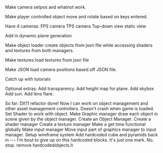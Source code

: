 Make camera setpos and whatnot work.

Make player controlled object move and rotate based on keys entered.

Have 4 cameras:
FPS camera
TPS camera
Top-down view
static view


Add in dynamic plane generation


Make object loader create objects from json file while accessing shaders and textures from both managers.

Make textures load textures from json file



Make JSON load camera positions based off JSON file.

Catch up with tutorials


Optional extras:
Add transparency.
Add height map for plane.
Add skybox
Add sun.
Add lens flare.

So far:
DX11 refactor done! Now I can work on object management and other asset management controllers.
Doesn't crash when game is loaded.
Set Shader to work with object.
Make Graphic manager draw each object in scene given by the object manager.
Create an Object Manager.
Create a shader manager
Create a texture manager
Make a get time functional globally
Make input manager
Move input part of graphics manager to input manager.
Setup wireframe system
Add hardcoded cube and pyramids back in --- I'm bout to give up on this hardcoded blocks. It's just one mark. No. stop.
remove hardcodedobjects.h

